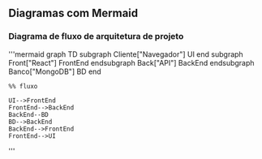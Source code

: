 ## Diagramas com Mermaid

### Diagrama de fluxo de arquitetura de projeto
'''mermaid
graph TD
    subgraph Cliente["Navegador"]
        UI
    end
    subgraph Front["React"]
        FrontEnd
    endsubgraph Back["API"]
        BackEnd
    endsubgraph Banco["MongoDB"]
        BD
    end

    %% fluxo

    UI-->FrontEnd
    FrontEnd-->BackEnd
    BackEnd--BD
    BD-->BackEnd
    BackEnd-->FrontEnd
    FrontEnd-->UI

'''